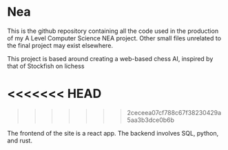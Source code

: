 # Nea

This is the github repository containing all the code used in the production of my A Level Computer Science NEA project. Other small files unrelated to the final project may exist elsewhere.

This project is based around creating a web-based chess AI, inspired by that of Stockfish on lichess

<<<<<<< HEAD
=======

>>>>>>> 2ceceea07cf788c67f38230429a5aa3b3dce0b6b

The frontend of the site is a react app. The backend involves SQL, python, and rust.
